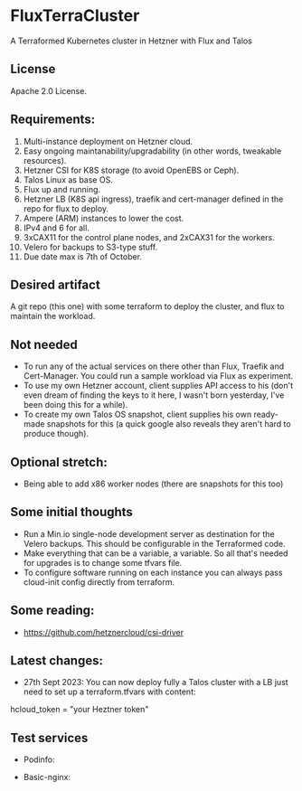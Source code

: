 # FluxTerraCluster
A Terraformed Kubernetes cluster in Hetzner with Flux and Talos 

## License

Apache 2.0 License. 

## Requirements:

1. Multi-instance deployment on Hetzner cloud. 
2. Easy ongoing maintanability/upgradability (in other words, tweakable resources).
3. Hetzner CSI for K8S storage (to avoid OpenEBS or Ceph).
4. Talos Linux as base OS. 
5. Flux up and running. 
6. Hetzner LB (K8S api ingress), traefik and cert-manager defined in the repo for flux to deploy.
7. Ampere (ARM) instances to lower the cost. 
8. IPv4 and 6 for all. 
9. 3xCAX11 for the control plane nodes, and 2xCAX31 for the workers. 
10. Velero for backups to S3-type stuff.
11. Due date max is 7th of October. 

## Desired artifact

A git repo (this one) with some terraform to deploy the cluster, and flux to maintain the workload. 

## Not needed

* To run any of the actual services on there other than Flux, Traefik and Cert-Manager. You could run a sample workload via Flux as experiment. 
* To use my own Hetzner account, client supplies API access to his (don't even dream of finding the keys to it here, I wasn't born yesterday, I've been doing this for a while). 
* To create my own Talos OS snapshot, client supplies his own ready-made snapshots for this (a quick google also reveals they aren't hard to produce though). 

## Optional stretch:

* Being able to add x86 worker nodes (there are snapshots for this too)

## Some initial thoughts

* Run a Min.io single-node development server as destination for the Velero backups. This should be configurable in the Terraformed code. 
* Make everything that can be a variable, a variable. So all that's needed for upgrades is to change some tfvars file. 
* To configure software running on each instance you can always pass cloud-init config directly from terraform. 

## Some reading:

* https://github.com/hetznercloud/csi-driver

## Latest changes: 
- 27th Sept 2023: You can now deploy fully a Talos cluster with a LB just need to set up a terraform.tfvars with content:

hcloud_token = "your Heztner token"

## Test services
* Podinfo:

* Basic-nginx: